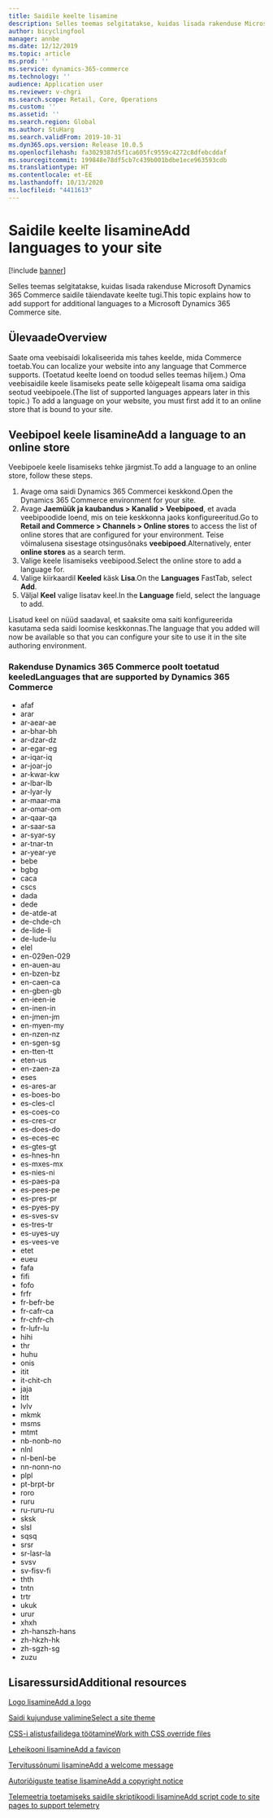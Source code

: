 ```yaml
---
title: Saidile keelte lisamine
description: Selles teemas selgitatakse, kuidas lisada rakenduse Microsoft Dynamics 365 Commerce saidile täiendavate keelte tugi.
author: bicyclingfool
manager: annbe
ms.date: 12/12/2019
ms.topic: article
ms.prod: ''
ms.service: dynamics-365-commerce
ms.technology: ''
audience: Application user
ms.reviewer: v-chgri
ms.search.scope: Retail, Core, Operations
ms.custom: ''
ms.assetid: ''
ms.search.region: Global
ms.author: StuHarg
ms.search.validFrom: 2019-10-31
ms.dyn365.ops.version: Release 10.0.5
ms.openlocfilehash: fa3029387d5f1ca605fc9559c4272c8dfebcddaf
ms.sourcegitcommit: 199848e78df5cb7c439b001bdbe1ece963593cdb
ms.translationtype: HT
ms.contentlocale: et-EE
ms.lasthandoff: 10/13/2020
ms.locfileid: "4411613"
---
```

# <a name="add-languages-to-your-site"></a><span data-ttu-id="0fc61-103">Saidile keelte lisamine</span><span class="sxs-lookup"><span data-stu-id="0fc61-103">Add languages to your site</span></span>


[!include [banner](includes/banner.md)]

<span data-ttu-id="0fc61-104">Selles teemas selgitatakse, kuidas lisada rakenduse Microsoft Dynamics 365 Commerce saidile täiendavate keelte tugi.</span><span class="sxs-lookup"><span data-stu-id="0fc61-104">This topic explains how to add support for additional languages to a Microsoft Dynamics 365 Commerce site.</span></span>

## <a name="overview"></a><span data-ttu-id="0fc61-105">Ülevaade</span><span class="sxs-lookup"><span data-stu-id="0fc61-105">Overview</span></span>

<span data-ttu-id="0fc61-106">Saate oma veebisaidi lokaliseerida mis tahes keelde, mida Commerce toetab.</span><span class="sxs-lookup"><span data-stu-id="0fc61-106">You can localize your website into any language that Commerce supports.</span></span> <span data-ttu-id="0fc61-107">(Toetatud keelte loend on toodud selles teemas hiljem.) Oma veebisaidile keele lisamiseks peate selle kõigepealt lisama oma saidiga seotud veebipoele.</span><span class="sxs-lookup"><span data-stu-id="0fc61-107">(The list of supported languages appears later in this topic.) To add a language on your website, you must first add it to an online store that is bound to your site.</span></span>

## <a name="add-a-language-to-an-online-store"></a><span data-ttu-id="0fc61-108">Veebipoel keele lisamine</span><span class="sxs-lookup"><span data-stu-id="0fc61-108">Add a language to an online store</span></span>

<span data-ttu-id="0fc61-109">Veebipoele keele lisamiseks tehke järgmist.</span><span class="sxs-lookup"><span data-stu-id="0fc61-109">To add a language to an online store, follow these steps.</span></span>

1. <span data-ttu-id="0fc61-110">Avage oma saidi Dynamics 365 Commercei keskkond.</span><span class="sxs-lookup"><span data-stu-id="0fc61-110">Open the Dynamics 365 Commerce environment for your site.</span></span>
1. <span data-ttu-id="0fc61-111">Avage **Jaemüük ja kaubandus \> Kanalid \> Veebipoed**, et avada veebipoodide loend, mis on teie keskkonna jaoks konfigureeritud.</span><span class="sxs-lookup"><span data-stu-id="0fc61-111">Go to **Retail and Commerce \> Channels \> Online stores** to access the list of online stores that are configured for your environment.</span></span> <span data-ttu-id="0fc61-112">Teise võimalusena sisestage otsingusõnaks **veebipoed**.</span><span class="sxs-lookup"><span data-stu-id="0fc61-112">Alternatively, enter **online stores** as a search term.</span></span>
1. <span data-ttu-id="0fc61-113">Valige keele lisamiseks veebipood.</span><span class="sxs-lookup"><span data-stu-id="0fc61-113">Select the online store to add a language for.</span></span>
1. <span data-ttu-id="0fc61-114">Valige kiirkaardil **Keeled** käsk **Lisa**.</span><span class="sxs-lookup"><span data-stu-id="0fc61-114">On the **Languages** FastTab, select **Add**.</span></span>
1. <span data-ttu-id="0fc61-115">Väljal **Keel** valige lisatav keel.</span><span class="sxs-lookup"><span data-stu-id="0fc61-115">In the **Language** field, select the language to add.</span></span>

<span data-ttu-id="0fc61-116">Lisatud keel on nüüd saadaval, et saaksite oma saiti konfigureerida kasutama seda saidi loomise keskkonnas.</span><span class="sxs-lookup"><span data-stu-id="0fc61-116">The language that you added will now be available so that you can configure your site to use it in the site authoring environment.</span></span>

### <a name="languages-that-are-supported-by-dynamics-365-commerce"></a><span data-ttu-id="0fc61-117">Rakenduse Dynamics 365 Commerce poolt toetatud keeled</span><span class="sxs-lookup"><span data-stu-id="0fc61-117">Languages that are supported by Dynamics 365 Commerce</span></span>

- <span data-ttu-id="0fc61-118">af</span><span class="sxs-lookup"><span data-stu-id="0fc61-118">af</span></span>
- <span data-ttu-id="0fc61-119">ar</span><span class="sxs-lookup"><span data-stu-id="0fc61-119">ar</span></span>
- <span data-ttu-id="0fc61-120">ar-ae</span><span class="sxs-lookup"><span data-stu-id="0fc61-120">ar-ae</span></span>
- <span data-ttu-id="0fc61-121">ar-bh</span><span class="sxs-lookup"><span data-stu-id="0fc61-121">ar-bh</span></span>
- <span data-ttu-id="0fc61-122">ar-dz</span><span class="sxs-lookup"><span data-stu-id="0fc61-122">ar-dz</span></span>
- <span data-ttu-id="0fc61-123">ar-eg</span><span class="sxs-lookup"><span data-stu-id="0fc61-123">ar-eg</span></span>
- <span data-ttu-id="0fc61-124">ar-iq</span><span class="sxs-lookup"><span data-stu-id="0fc61-124">ar-iq</span></span>
- <span data-ttu-id="0fc61-125">ar-jo</span><span class="sxs-lookup"><span data-stu-id="0fc61-125">ar-jo</span></span>
- <span data-ttu-id="0fc61-126">ar-kw</span><span class="sxs-lookup"><span data-stu-id="0fc61-126">ar-kw</span></span>
- <span data-ttu-id="0fc61-127">ar-lb</span><span class="sxs-lookup"><span data-stu-id="0fc61-127">ar-lb</span></span>
- <span data-ttu-id="0fc61-128">ar-ly</span><span class="sxs-lookup"><span data-stu-id="0fc61-128">ar-ly</span></span>
- <span data-ttu-id="0fc61-129">ar-ma</span><span class="sxs-lookup"><span data-stu-id="0fc61-129">ar-ma</span></span>
- <span data-ttu-id="0fc61-130">ar-om</span><span class="sxs-lookup"><span data-stu-id="0fc61-130">ar-om</span></span>
- <span data-ttu-id="0fc61-131">ar-qa</span><span class="sxs-lookup"><span data-stu-id="0fc61-131">ar-qa</span></span>
- <span data-ttu-id="0fc61-132">ar-sa</span><span class="sxs-lookup"><span data-stu-id="0fc61-132">ar-sa</span></span>
- <span data-ttu-id="0fc61-133">ar-sy</span><span class="sxs-lookup"><span data-stu-id="0fc61-133">ar-sy</span></span>
- <span data-ttu-id="0fc61-134">ar-tn</span><span class="sxs-lookup"><span data-stu-id="0fc61-134">ar-tn</span></span>
- <span data-ttu-id="0fc61-135">ar-ye</span><span class="sxs-lookup"><span data-stu-id="0fc61-135">ar-ye</span></span>
- <span data-ttu-id="0fc61-136">be</span><span class="sxs-lookup"><span data-stu-id="0fc61-136">be</span></span>
- <span data-ttu-id="0fc61-137">bg</span><span class="sxs-lookup"><span data-stu-id="0fc61-137">bg</span></span>
- <span data-ttu-id="0fc61-138">ca</span><span class="sxs-lookup"><span data-stu-id="0fc61-138">ca</span></span>
- <span data-ttu-id="0fc61-139">cs</span><span class="sxs-lookup"><span data-stu-id="0fc61-139">cs</span></span>
- <span data-ttu-id="0fc61-140">da</span><span class="sxs-lookup"><span data-stu-id="0fc61-140">da</span></span>
- <span data-ttu-id="0fc61-141">de</span><span class="sxs-lookup"><span data-stu-id="0fc61-141">de</span></span>
- <span data-ttu-id="0fc61-142">de-at</span><span class="sxs-lookup"><span data-stu-id="0fc61-142">de-at</span></span>
- <span data-ttu-id="0fc61-143">de-ch</span><span class="sxs-lookup"><span data-stu-id="0fc61-143">de-ch</span></span>
- <span data-ttu-id="0fc61-144">de-li</span><span class="sxs-lookup"><span data-stu-id="0fc61-144">de-li</span></span>
- <span data-ttu-id="0fc61-145">de-lu</span><span class="sxs-lookup"><span data-stu-id="0fc61-145">de-lu</span></span>
- <span data-ttu-id="0fc61-146">el</span><span class="sxs-lookup"><span data-stu-id="0fc61-146">el</span></span>
- <span data-ttu-id="0fc61-147">en-029</span><span class="sxs-lookup"><span data-stu-id="0fc61-147">en-029</span></span>
- <span data-ttu-id="0fc61-148">en-au</span><span class="sxs-lookup"><span data-stu-id="0fc61-148">en-au</span></span>
- <span data-ttu-id="0fc61-149">en-bz</span><span class="sxs-lookup"><span data-stu-id="0fc61-149">en-bz</span></span>
- <span data-ttu-id="0fc61-150">en-ca</span><span class="sxs-lookup"><span data-stu-id="0fc61-150">en-ca</span></span>
- <span data-ttu-id="0fc61-151">en-gb</span><span class="sxs-lookup"><span data-stu-id="0fc61-151">en-gb</span></span>
- <span data-ttu-id="0fc61-152">en-ie</span><span class="sxs-lookup"><span data-stu-id="0fc61-152">en-ie</span></span>
- <span data-ttu-id="0fc61-153">en-in</span><span class="sxs-lookup"><span data-stu-id="0fc61-153">en-in</span></span>
- <span data-ttu-id="0fc61-154">en-jm</span><span class="sxs-lookup"><span data-stu-id="0fc61-154">en-jm</span></span>
- <span data-ttu-id="0fc61-155">en-my</span><span class="sxs-lookup"><span data-stu-id="0fc61-155">en-my</span></span>
- <span data-ttu-id="0fc61-156">en-nz</span><span class="sxs-lookup"><span data-stu-id="0fc61-156">en-nz</span></span>
- <span data-ttu-id="0fc61-157">en-sg</span><span class="sxs-lookup"><span data-stu-id="0fc61-157">en-sg</span></span>
- <span data-ttu-id="0fc61-158">en-tt</span><span class="sxs-lookup"><span data-stu-id="0fc61-158">en-tt</span></span>
- <span data-ttu-id="0fc61-159">et</span><span class="sxs-lookup"><span data-stu-id="0fc61-159">en-us</span></span>
- <span data-ttu-id="0fc61-160">en-za</span><span class="sxs-lookup"><span data-stu-id="0fc61-160">en-za</span></span>
- <span data-ttu-id="0fc61-161">es</span><span class="sxs-lookup"><span data-stu-id="0fc61-161">es</span></span>
- <span data-ttu-id="0fc61-162">es-ar</span><span class="sxs-lookup"><span data-stu-id="0fc61-162">es-ar</span></span>
- <span data-ttu-id="0fc61-163">es-bo</span><span class="sxs-lookup"><span data-stu-id="0fc61-163">es-bo</span></span>
- <span data-ttu-id="0fc61-164">es-cl</span><span class="sxs-lookup"><span data-stu-id="0fc61-164">es-cl</span></span>
- <span data-ttu-id="0fc61-165">es-co</span><span class="sxs-lookup"><span data-stu-id="0fc61-165">es-co</span></span>
- <span data-ttu-id="0fc61-166">es-cr</span><span class="sxs-lookup"><span data-stu-id="0fc61-166">es-cr</span></span>
- <span data-ttu-id="0fc61-167">es-do</span><span class="sxs-lookup"><span data-stu-id="0fc61-167">es-do</span></span>
- <span data-ttu-id="0fc61-168">es-ec</span><span class="sxs-lookup"><span data-stu-id="0fc61-168">es-ec</span></span>
- <span data-ttu-id="0fc61-169">es-gt</span><span class="sxs-lookup"><span data-stu-id="0fc61-169">es-gt</span></span>
- <span data-ttu-id="0fc61-170">es-hn</span><span class="sxs-lookup"><span data-stu-id="0fc61-170">es-hn</span></span>
- <span data-ttu-id="0fc61-171">es-mx</span><span class="sxs-lookup"><span data-stu-id="0fc61-171">es-mx</span></span>
- <span data-ttu-id="0fc61-172">es-ni</span><span class="sxs-lookup"><span data-stu-id="0fc61-172">es-ni</span></span>
- <span data-ttu-id="0fc61-173">es-pa</span><span class="sxs-lookup"><span data-stu-id="0fc61-173">es-pa</span></span>
- <span data-ttu-id="0fc61-174">es-pe</span><span class="sxs-lookup"><span data-stu-id="0fc61-174">es-pe</span></span>
- <span data-ttu-id="0fc61-175">es-pr</span><span class="sxs-lookup"><span data-stu-id="0fc61-175">es-pr</span></span>
- <span data-ttu-id="0fc61-176">es-py</span><span class="sxs-lookup"><span data-stu-id="0fc61-176">es-py</span></span>
- <span data-ttu-id="0fc61-177">es-sv</span><span class="sxs-lookup"><span data-stu-id="0fc61-177">es-sv</span></span>
- <span data-ttu-id="0fc61-178">es-tr</span><span class="sxs-lookup"><span data-stu-id="0fc61-178">es-tr</span></span>
- <span data-ttu-id="0fc61-179">es-uy</span><span class="sxs-lookup"><span data-stu-id="0fc61-179">es-uy</span></span>
- <span data-ttu-id="0fc61-180">es-ve</span><span class="sxs-lookup"><span data-stu-id="0fc61-180">es-ve</span></span>
- <span data-ttu-id="0fc61-181">et</span><span class="sxs-lookup"><span data-stu-id="0fc61-181">et</span></span>
- <span data-ttu-id="0fc61-182">eu</span><span class="sxs-lookup"><span data-stu-id="0fc61-182">eu</span></span>
- <span data-ttu-id="0fc61-183">fa</span><span class="sxs-lookup"><span data-stu-id="0fc61-183">fa</span></span>
- <span data-ttu-id="0fc61-184">fi</span><span class="sxs-lookup"><span data-stu-id="0fc61-184">fi</span></span>
- <span data-ttu-id="0fc61-185">fo</span><span class="sxs-lookup"><span data-stu-id="0fc61-185">fo</span></span>
- <span data-ttu-id="0fc61-186">fr</span><span class="sxs-lookup"><span data-stu-id="0fc61-186">fr</span></span>
- <span data-ttu-id="0fc61-187">fr-be</span><span class="sxs-lookup"><span data-stu-id="0fc61-187">fr-be</span></span>
- <span data-ttu-id="0fc61-188">fr-ca</span><span class="sxs-lookup"><span data-stu-id="0fc61-188">fr-ca</span></span>
- <span data-ttu-id="0fc61-189">fr-ch</span><span class="sxs-lookup"><span data-stu-id="0fc61-189">fr-ch</span></span>
- <span data-ttu-id="0fc61-190">fr-lu</span><span class="sxs-lookup"><span data-stu-id="0fc61-190">fr-lu</span></span>
- <span data-ttu-id="0fc61-191">hi</span><span class="sxs-lookup"><span data-stu-id="0fc61-191">hi</span></span>
- <span data-ttu-id="0fc61-192">t</span><span class="sxs-lookup"><span data-stu-id="0fc61-192">hr</span></span>
- <span data-ttu-id="0fc61-193">hu</span><span class="sxs-lookup"><span data-stu-id="0fc61-193">hu</span></span>
- <span data-ttu-id="0fc61-194">on</span><span class="sxs-lookup"><span data-stu-id="0fc61-194">is</span></span>
- <span data-ttu-id="0fc61-195">it</span><span class="sxs-lookup"><span data-stu-id="0fc61-195">it</span></span>
- <span data-ttu-id="0fc61-196">it-ch</span><span class="sxs-lookup"><span data-stu-id="0fc61-196">it-ch</span></span>
- <span data-ttu-id="0fc61-197">ja</span><span class="sxs-lookup"><span data-stu-id="0fc61-197">ja</span></span>
- <span data-ttu-id="0fc61-198">lt</span><span class="sxs-lookup"><span data-stu-id="0fc61-198">lt</span></span>
- <span data-ttu-id="0fc61-199">lv</span><span class="sxs-lookup"><span data-stu-id="0fc61-199">lv</span></span>
- <span data-ttu-id="0fc61-200">mk</span><span class="sxs-lookup"><span data-stu-id="0fc61-200">mk</span></span>
- <span data-ttu-id="0fc61-201">ms</span><span class="sxs-lookup"><span data-stu-id="0fc61-201">ms</span></span>
- <span data-ttu-id="0fc61-202">mt</span><span class="sxs-lookup"><span data-stu-id="0fc61-202">mt</span></span>
- <span data-ttu-id="0fc61-203">nb-no</span><span class="sxs-lookup"><span data-stu-id="0fc61-203">nb-no</span></span>
- <span data-ttu-id="0fc61-204">nl</span><span class="sxs-lookup"><span data-stu-id="0fc61-204">nl</span></span>
- <span data-ttu-id="0fc61-205">nl-be</span><span class="sxs-lookup"><span data-stu-id="0fc61-205">nl-be</span></span>
- <span data-ttu-id="0fc61-206">nn-no</span><span class="sxs-lookup"><span data-stu-id="0fc61-206">nn-no</span></span>
- <span data-ttu-id="0fc61-207">pl</span><span class="sxs-lookup"><span data-stu-id="0fc61-207">pl</span></span>
- <span data-ttu-id="0fc61-208">pt-br</span><span class="sxs-lookup"><span data-stu-id="0fc61-208">pt-br</span></span>
- <span data-ttu-id="0fc61-209">ro</span><span class="sxs-lookup"><span data-stu-id="0fc61-209">ro</span></span>
- <span data-ttu-id="0fc61-210">ru</span><span class="sxs-lookup"><span data-stu-id="0fc61-210">ru</span></span>
- <span data-ttu-id="0fc61-211">ru-ru</span><span class="sxs-lookup"><span data-stu-id="0fc61-211">ru-ru</span></span>
- <span data-ttu-id="0fc61-212">sk</span><span class="sxs-lookup"><span data-stu-id="0fc61-212">sk</span></span>
- <span data-ttu-id="0fc61-213">sl</span><span class="sxs-lookup"><span data-stu-id="0fc61-213">sl</span></span>
- <span data-ttu-id="0fc61-214">sq</span><span class="sxs-lookup"><span data-stu-id="0fc61-214">sq</span></span>
- <span data-ttu-id="0fc61-215">sr</span><span class="sxs-lookup"><span data-stu-id="0fc61-215">sr</span></span>
- <span data-ttu-id="0fc61-216">sr-la</span><span class="sxs-lookup"><span data-stu-id="0fc61-216">sr-la</span></span>
- <span data-ttu-id="0fc61-217">sv</span><span class="sxs-lookup"><span data-stu-id="0fc61-217">sv</span></span>
- <span data-ttu-id="0fc61-218">sv-fi</span><span class="sxs-lookup"><span data-stu-id="0fc61-218">sv-fi</span></span>
- <span data-ttu-id="0fc61-219">th</span><span class="sxs-lookup"><span data-stu-id="0fc61-219">th</span></span>
- <span data-ttu-id="0fc61-220">tn</span><span class="sxs-lookup"><span data-stu-id="0fc61-220">tn</span></span>
- <span data-ttu-id="0fc61-221">tr</span><span class="sxs-lookup"><span data-stu-id="0fc61-221">tr</span></span>
- <span data-ttu-id="0fc61-222">uk</span><span class="sxs-lookup"><span data-stu-id="0fc61-222">uk</span></span>
- <span data-ttu-id="0fc61-223">ur</span><span class="sxs-lookup"><span data-stu-id="0fc61-223">ur</span></span>
- <span data-ttu-id="0fc61-224">xh</span><span class="sxs-lookup"><span data-stu-id="0fc61-224">xh</span></span>
- <span data-ttu-id="0fc61-225">zh-hans</span><span class="sxs-lookup"><span data-stu-id="0fc61-225">zh-hans</span></span>
- <span data-ttu-id="0fc61-226">zh-hk</span><span class="sxs-lookup"><span data-stu-id="0fc61-226">zh-hk</span></span>
- <span data-ttu-id="0fc61-227">zh-sg</span><span class="sxs-lookup"><span data-stu-id="0fc61-227">zh-sg</span></span>
- <span data-ttu-id="0fc61-228">zu</span><span class="sxs-lookup"><span data-stu-id="0fc61-228">zu</span></span>

## <a name="additional-resources"></a><span data-ttu-id="0fc61-229">Lisaressursid</span><span class="sxs-lookup"><span data-stu-id="0fc61-229">Additional resources</span></span>

[<span data-ttu-id="0fc61-230">Logo lisamine</span><span class="sxs-lookup"><span data-stu-id="0fc61-230">Add a logo</span></span>](add-logo.md)

[<span data-ttu-id="0fc61-231">Saidi kujunduse valimine</span><span class="sxs-lookup"><span data-stu-id="0fc61-231">Select a site theme</span></span>](select-site-theme.md)

[<span data-ttu-id="0fc61-232">CSS-i alistusfailidega töötamine</span><span class="sxs-lookup"><span data-stu-id="0fc61-232">Work with CSS override files</span></span>](css-override-files.md)

[<span data-ttu-id="0fc61-233">Leheikooni lisamine</span><span class="sxs-lookup"><span data-stu-id="0fc61-233">Add a favicon</span></span>](add-favicon.md)

[<span data-ttu-id="0fc61-234">Tervitussõnumi lisamine</span><span class="sxs-lookup"><span data-stu-id="0fc61-234">Add a welcome message</span></span>](add-welcome-message.md)

[<span data-ttu-id="0fc61-235">Autoriõiguste teatise lisamine</span><span class="sxs-lookup"><span data-stu-id="0fc61-235">Add a copyright notice</span></span>](add-copyright-notice.md)

[<span data-ttu-id="0fc61-236">Telemeetria toetamiseks saidile skriptikoodi lisamine</span><span class="sxs-lookup"><span data-stu-id="0fc61-236">Add script code to site pages to support telemetry</span></span>](add-telemetry.md)
